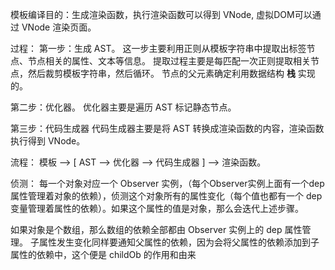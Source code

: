 模板编译目的：生成渲染函数，执行渲染函数可以得到 VNode, 虚拟DOM可以通过 VNode 渲染页面。

过程：
第一步：生成 AST。
这一步主要利用正则从模板字符串中提取出标签节点、节点相关的属性、文本等信息。
提取过程主要是每匹配一次正则提取相关节点，然后裁剪模板字符串，然后循环。
节点的父元素确定利用数据结构 **栈** 实现的。

第二步：优化器。
优化器主要是遍历 AST 标记静态节点。

第三步：代码生成器
代码生成器主要是将 AST 转换成渲染函数的内容，渲染函数执行得到 VNode。

流程：
模板 --> [ AST -->  优化器 --> 代码生成器 ] --> 渲染函数。



侦测：
每一个对象对应一个 Observer 实例，（每个Observer实例上面有一个dep属性管理着对象的依赖），侦测这个对象所有的属性变化（每个值也都有一个 dep 变量管理着属性的依赖）。如果这个属性的值是对象，那么会迭代上述步骤。

如果对象是个数组，那么数组的依赖全部都由 Observer 实例上的 dep 属性管理。
子属性发生变化同样要通知父属性的依赖，因为会将父属性的依赖添加到子属性的依赖中，这个便是 childOb 的作用和由来